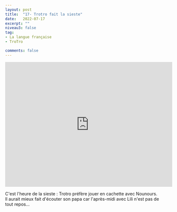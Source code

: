 ```yaml
---
layout: post
title:  "17- Trotro fait la sieste"
date:   2022-07-17
excerpt: ""
niveau3: false
tag:
- La langue française
- TroTro

comments: false
---
```

<center>
<img style="display: none;" src="/assets/img/thumbnails/trotro-17.jpg" alt="" width="1" height="1">
<iframe width="542px" height="406px" src="https://www.youtube.com/embed/X5xQuyttyEk?rel=0&controls=1&showinfo=0&modestbranding=1&enablejsapi=1" allowfullscreen frameborder="0" ></iframe></center>

C'est l'heure de la sieste : Trotro préfère jouer en cachette avec Nounours. Il aurait mieux fait d'écouter son papa car l'après-midi avec Lili n'est pas de tout repos...
